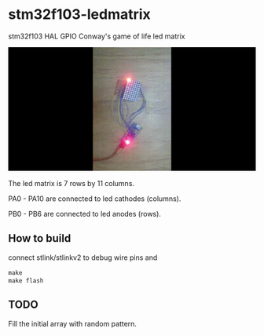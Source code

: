 # stm32f103-ledmatrix
stm32f103 HAL GPIO Conway's game of life led matrix

![led matrix Conway's game of life](gol.gif)

The led matrix is 7 rows by 11 columns.

PA0 - PA10 are connected to led cathodes (columns).

PB0 - PB6  are connected to led anodes (rows).

## How to build
connect stlink/stlinkv2 to debug wire pins and
```
make
make flash
```

## TODO
Fill the initial array with random pattern.